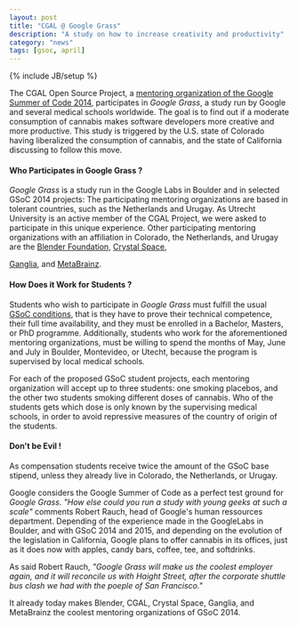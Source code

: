 ```yaml
---
layout: post
title: "CGAL @ Google Grass"
description: "A study on how to increase creativity and productivity"
category: "news"
tags: [gsoc, april]
---
```

{% include JB/setup %}


The CGAL Open Source Project, a <a href="http://www.cgal.org/project_ideas.html">mentoring organization
of the Google Summer of Code 2014</a>, participates in <em>Google Grass</em>,
a study run by Google and several medical schools worldwide.
The goal is to find out if a moderate consumption of cannabis
makes software developers more creative and more productive.
This study is triggered by the U.S. state of Colorado having
liberalized the consumption of cannabis, and the state
of California discussing to follow this move. 
</p>


<h4>Who Participates in Google Grass ?</h4>

<p>
<em>Google Grass</em> is a study run in the Google Labs in Boulder 
and in selected GSoC 2014 projects: The participating
mentoring  organizations are based in tolerant countries,
such as the Netherlands and Urugay.  As Utrecht University is an active
member of the CGAL Project, we were asked to participate 
in this unique experience.  Other participating mentoring organizations
with an affiliation in Colorado, the Netherlands, and Urugay are 
the 
<a href="http://www.google-melange.com/gsoc/org2/google/gsoc2014/blender">Blender Foundation</a>,
<a href="http://www.google-melange.com/gsoc/org2/google/gsoc2014/crystal">Crystal Space</a>,

<a href="http://www.google-melange.com/gsoc/org2/google/gsoc2014/ganglia">Ganglia</a>,
and
<a href="http://www.google-melange.com/gsoc/org2/google/gsoc2014/metabrainz">MetaBrainz</a>.



<h4>How Does it Work for Students ?</h4>

<p>Students who wish to participate in <em>Google Grass</em> must fulfill the usual 
<a href="http://www.google-melange.com/gsoc/document/show/gsoc_program/google/gsoc2014/help_page#2._Whos_eligible_to_participate_as_a">
GSoC conditions</a>, that is they have to prove their technical competence, 
their full time  availability, and they must be enrolled in a Bachelor, Masters,
or PhD programme. Additionally, students who work
for the aforementioned mentoring organizations, must be willing 
to spend the months of May, June and July in Boulder, Montevideo,
or Utecht, because the program is supervised by local medical schools.
</p>

<p> 
For each of the proposed GSoC student projects, each mentoring
organization will accept up to three students: one smoking placebos, 
and the other two students smoking different doses of cannabis.
Who of the students gets which dose is only known by the supervising 
medical schools, in order to avoid repressive measures of the country
of origin of the students.
</p>

<h4>Don't be Evil !</h4>

<p>As compensation students receive twice the amount of the 
GSoC base stipend, unless they already live in 
Colorado, the Netherlands, or Urugay.</p>

<p>Google considers the Google Summer of Code as a perfect 
test ground for <em>Google Grass</em>. <em>"How else could you run
a study with young geeks at such a scale"</em> comments Robert Rauch, 
head of Google's human ressources department. Depending of the 
experience made in the GoogleLabs in Boulder, and with GSoC 2014 and 2015, 
and depending on the evolution of the legislation in California,
Google plans to offer cannabis in its offices, just as it does
now with apples, candy bars, coffee, tee, and softdrinks.</p>

<p>As said Robert Rauch,  <em>"Google Grass will make us the coolest
employer again, and it will reconcile us with Haight Street, 
after the corporate shuttle bus clash we had with the poeple of 
San Francisco."</em>  

<p>
It already today makes Blender, CGAL, Crystal Space, Ganglia, 
and MetaBrainz the coolest mentoring organizations of GSoC 2014.</p>
